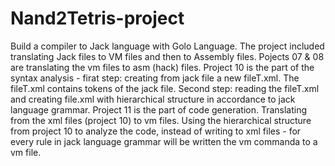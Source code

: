 # Nand2Tetris-project
 Build a compiler to Jack language with Golo Language. The project included translating Jack files to VM files and then to Assembly files.
 Pojects 07 & 08 are translating the vm files to asm (hack) files. 
 Project 10 is the part of the syntax analysis - firat step: creating from jack file a new fileT.xml. 
 The fileT.xml contains tokens of the jack file.
 Second step: reading the fileT.xml and creating file.xml with hierarchical structure in accordance to jack language grammar.
 Project 11 is the part of code generation. Translating from the xml files (project 10) to vm files.
 Using the hierarchical structure from project 10 to analyze the code, instead of writing to xml files -
  for every rule in jack language grammar will be written the vm commanda to a vm file.
